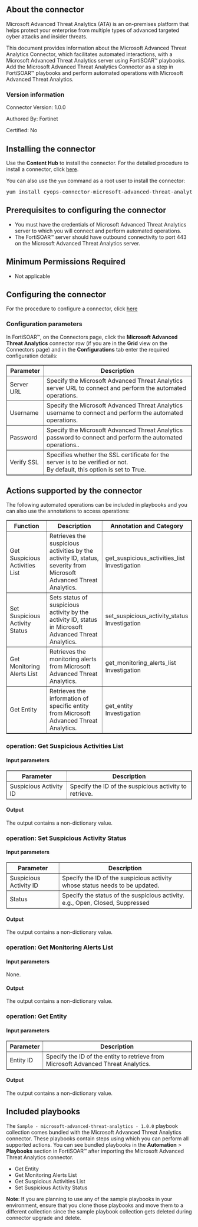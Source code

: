 ## About the connector
Microsoft Advanced Threat Analytics (ATA) is an on-premises platform that helps protect your enterprise from multiple types of advanced targeted cyber attacks and insider threats.
<p>This document provides information about the Microsoft Advanced Threat Analytics Connector, which facilitates automated interactions, with a Microsoft Advanced Threat Analytics server using FortiSOAR&trade; playbooks. Add the Microsoft Advanced Threat Analytics Connector as a step in FortiSOAR&trade; playbooks and perform automated operations with Microsoft Advanced Threat Analytics.</p>

### Version information

Connector Version: 1.0.0


Authored By: Fortinet

Certified: No
## Installing the connector
<p>Use the <strong>Content Hub</strong> to install the connector. For the detailed procedure to install a connector, click <a href="https://docs.fortinet.com/document/fortisoar/0.0.0/installing-a-connector/1/installing-a-connector" target="_top">here</a>.</p><p>You can also use the <code>yum</code> command as a root user to install the connector:</p>
<pre>yum install cyops-connector-microsoft-advanced-threat-analytics</pre>

## Prerequisites to configuring the connector
- You must have the credentials of Microsoft Advanced Threat Analytics server to which you will connect and perform automated operations.
- The FortiSOAR&trade; server should have outbound connectivity to port 443 on the Microsoft Advanced Threat Analytics server.

## Minimum Permissions Required
- Not applicable

## Configuring the connector
For the procedure to configure a connector, click [here](https://docs.fortinet.com/document/fortisoar/0.0.0/configuring-a-connector/1/configuring-a-connector)
### Configuration parameters
<p>In FortiSOAR&trade;, on the Connectors page, click the <strong>Microsoft Advanced Threat Analytics</strong> connector row (if you are in the <strong>Grid</strong> view on the Connectors page) and in the <strong>Configurations</strong> tab enter the required configuration details:</p>
<table border=1><thead><tr><th>Parameter</th><th>Description</th></tr></thead><tbody><tr><td>Server URL</td><td>Specify the Microsoft Advanced Threat Analytics server URL to connect and perform the automated operations.
</td>
</tr><tr><td>Username</td><td>Specify the Microsoft Advanced Threat Analytics username to connect and perform the automated operations.
</td>
</tr><tr><td>Password</td><td>Specify the Microsoft Advanced Threat Analytics password to connect and perform the automated operations..
</td>
</tr><tr><td>Verify SSL</td><td>Specifies whether the SSL certificate for the server is to be verified or not. <br/>By default, this option is set to True.</td></tr>
</tbody></table>

## Actions supported by the connector
The following automated operations can be included in playbooks and you can also use the annotations to access operations:
<table border=1><thead><tr><th>Function</th><th>Description</th><th>Annotation and Category</th></tr></thead><tbody><tr><td>Get Suspicious Activities List</td><td>Retrieves the suspicious activities by the activity ID, status, severity from Microsoft Advanced Threat Analytics.</td><td>get_suspicious_activities_list <br/>Investigation</td></tr>
<tr><td>Set Suspicious Activity Status</td><td>Sets status of suspicious activity by the activity ID, status in Microsoft Advanced Threat Analytics.</td><td>set_suspicious_activity_status <br/>Investigation</td></tr>
<tr><td>Get Monitoring Alerts List</td><td>Retrieves the monitoring alerts from Microsoft Advanced Threat Analytics.</td><td>get_monitoring_alerts_list <br/>Investigation</td></tr>
<tr><td>Get Entity</td><td>Retrieves the information of specific entity from Microsoft Advanced Threat Analytics.</td><td>get_entity <br/>Investigation</td></tr>
</tbody></table>

### operation: Get Suspicious Activities List
#### Input parameters
<table border=1><thead><tr><th>Parameter</th><th>Description</th></tr></thead><tbody><tr><td>Suspicious Activity ID</td><td>Specify the ID of the suspicious activity to retrieve.
</td></tr></tbody></table>

#### Output

 The output contains a non-dictionary value.
### operation: Set Suspicious Activity Status
#### Input parameters
<table border=1><thead><tr><th>Parameter</th><th>Description</th></tr></thead><tbody><tr><td>Suspicious Activity ID</td><td>Specify the ID of the suspicious activity whose status needs to be updated.
</td></tr><tr><td>Status</td><td>Specify the status of the suspicious activity. e.g., Open, Closed, Suppressed
</td></tr></tbody></table>

#### Output

 The output contains a non-dictionary value.
### operation: Get Monitoring Alerts List
#### Input parameters
None.
#### Output

 The output contains a non-dictionary value.
### operation: Get Entity
#### Input parameters
<table border=1><thead><tr><th>Parameter</th><th>Description</th></tr></thead><tbody><tr><td>Entity ID</td><td>Specify the ID of the entity to retrieve from Microsoft Advanced Threat Analytics.
</td></tr></tbody></table>

#### Output

 The output contains a non-dictionary value.
## Included playbooks
The `Sample - microsoft-advanced-threat-analytics - 1.0.0` playbook collection comes bundled with the Microsoft Advanced Threat Analytics connector. These playbooks contain steps using which you can perform all supported actions. You can see bundled playbooks in the **Automation** > **Playbooks** section in FortiSOAR&trade; after importing the Microsoft Advanced Threat Analytics connector.

- Get Entity
- Get Monitoring Alerts List
- Get Suspicious Activities List
- Set Suspicious Activity Status

**Note**: If you are planning to use any of the sample playbooks in your environment, ensure that you clone those playbooks and move them to a different collection since the sample playbook collection gets deleted during connector upgrade and delete.

